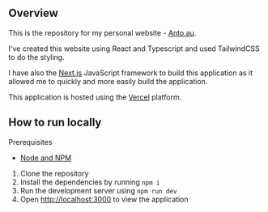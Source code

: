 ## Overview
This is the repository for my personal website - [Anto.au](https://anto.au).

I've created this website using React and Typescript and used TailwindCSS to do the styling.

I have also the [Next.js](http://nextjs.org) JavaScript framework to build this application as it allowed me to quickly and more easily build the application.

This application is hosted using the [Vercel](https://vercel.com/) platform.

## How to run locally
Prerequisites
- [Node and NPM](https://nodejs.org/en/download/)

1. Clone the repository
2. Install the dependencies by running `npm i`
3. Run the development server using `npm run dev`
4. Open [http://localhost:3000](http://localhost:3000) to view the application